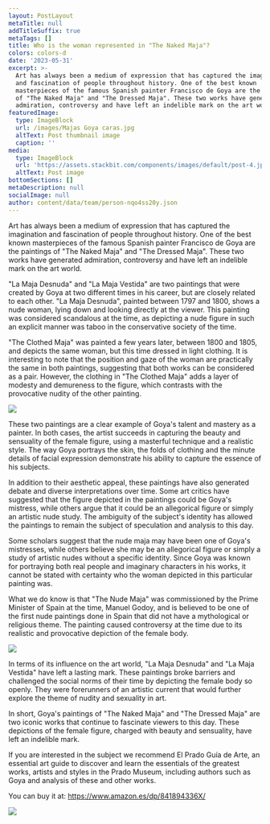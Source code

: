 ```yaml
---
layout: PostLayout
metaTitle: null
addTitleSuffix: true
metaTags: []
title: Who is the woman represented in "The Naked Maja"?
colors: colors-d
date: '2023-05-31'
excerpt: >-
  Art has always been a medium of expression that has captured the imagination
  and fascination of people throughout history. One of the best known
  masterpieces of the famous Spanish painter Francisco de Goya are the paintings
  of "The Naked Maja" and "The Dressed Maja". These two works have generated
  admiration, controversy and have left an indelible mark on the art world.
featuredImage:
  type: ImageBlock
  url: /images/Majas Goya caras.jpg
  altText: Post thumbnail image
  caption: ''
media:
  type: ImageBlock
  url: 'https://assets.stackbit.com/components/images/default/post-4.jpeg'
  altText: Post image
bottomSections: []
metaDescription: null
socialImage: null
author: content/data/team/person-nqo4ss20y.json
---
```

Art has always been a medium of expression that has captured the imagination and fascination of people throughout history. One of the best known masterpieces of the famous Spanish painter Francisco de Goya are the paintings of "The Naked Maja" and "The Dressed Maja". These two works have generated admiration, controversy and have left an indelible mark on the art world.

"La Maja Desnuda" and "La Maja Vestida" are two paintings that were created by Goya at two different times in his career, but are closely related to each other. "La Maja Desnuda", painted between 1797 and 1800, shows a nude woman, lying down and looking directly at the viewer. This painting was considered scandalous at the time, as depicting a nude figure in such an explicit manner was taboo in the conservative society of the time.

"The Clothed Maja" was painted a few years later, between 1800 and 1805, and depicts the same woman, but this time dressed in light clothing. It is interesting to note that the position and gaze of the woman are practically the same in both paintings, suggesting that both works can be considered as a pair. However, the clothing in "The Clothed Maja" adds a layer of modesty and demureness to the figure, which contrasts with the provocative nudity of the other painting.

![](https://upload.wikimedia.org/wikipedia/commons/a/a6/Goya_Maja_ubrana2.jpg)

These two paintings are a clear example of Goya's talent and mastery as a painter. In both cases, the artist succeeds in capturing the beauty and sensuality of the female figure, using a masterful technique and a realistic style. The way Goya portrays the skin, the folds of clothing and the minute details of facial expression demonstrate his ability to capture the essence of his subjects.

In addition to their aesthetic appeal, these paintings have also generated debate and diverse interpretations over time. Some art critics have suggested that the figure depicted in the paintings could be Goya's mistress, while others argue that it could be an allegorical figure or simply an artistic nude study. The ambiguity of the subject's identity has allowed the paintings to remain the subject of speculation and analysis to this day.

Some scholars suggest that the nude maja may have been one of Goya's mistresses, while others believe she may be an allegorical figure or simply a study of artistic nudes without a specific identity. Since Goya was known for portraying both real people and imaginary characters in his works, it cannot be stated with certainty who the woman depicted in this particular painting was.

What we do know is that "The Nude Maja" was commissioned by the Prime Minister of Spain at the time, Manuel Godoy, and is believed to be one of the first nude paintings done in Spain that did not have a mythological or religious theme. The painting caused controversy at the time due to its realistic and provocative depiction of the female body.

![](https://upload.wikimedia.org/wikipedia/commons/4/4c/Goya_Maja_naga2.jpg)

In terms of its influence on the art world, "La Maja Desnuda" and "La Maja Vestida" have left a lasting mark. These paintings broke barriers and challenged the social norms of their time by depicting the female body so openly. They were forerunners of an artistic current that would further explore the theme of nudity and sexuality in art.

In short, Goya's paintings of "The Naked Maja" and "The Dressed Maja" are two iconic works that continue to fascinate viewers to this day. These depictions of the female figure, charged with beauty and sensuality, have left an indelible mark.

If you are interested in the subject we recommend El Prado Guía de Arte, an essential art guide to discover and learn the essentials of the greatest works, artists and styles in the Prado Museum, including authors such as Goya and analysis of these and other works.

You can buy it at: <https://www.amazon.es/dp/841894336X/>

![](/images/1657615099.png)

